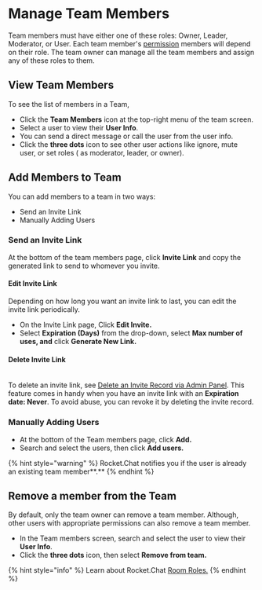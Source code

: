 # Manage Team Members

Team members must have either one of these roles: Owner, Leader, Moderator, or User. Each team member's [permission](../../../workspace-administration/permissions.md) members will depend on their role. The team owner can manage all the team members and assign any of these roles to them.

## View Team Members

To see the list of members in a Team,&#x20;

* Click the **Team Members** icon at the top-right menu of the team screen.&#x20;
* Select a user to view their **User Info**.
* You can send a direct message or call the user from the user info.&#x20;
* Click the **three dots** icon to see other user actions like ignore, mute user, or set roles ( as moderator, leader, or owner).

## Add Members to Team

You can add members to a team in two ways:&#x20;

* Send an Invite Link
* Manually Adding Users

### Send an Invite Link

At the bottom of the team members page, click **Invite Link** and copy the generated link to send to whomever you invite.

#### Edit Invite Link

Depending on how long you want an invite link to last, you can edit the invite link periodically. &#x20;

* On the Invite Link page, Click **Edit Invite.**
* Select **Expiration (Days)** from the drop-down, select **Max number of uses, and** click **Generate New Link.**

#### Delete Invite Link

\
To delete an invite link, see [Delete an Invite Record via Admin Panel](../../../workspace-administration/invites.md#delete-a-record). This feature comes in handy when you have an invite link with an **Expiration date: Never**. To avoid abuse, you can revoke it by deleting the invite record.

### Manually Adding Users

* At the bottom of the Team members page, click **Add.**&#x20;
* Search and select the users, then click **Add users.**&#x20;

{% hint style="warning" %}
Rocket.Chat notifies you if the user is already an existing team member**.**
{% endhint %}

## Remove a member from the Team

By default, only the team owner can remove a team member. Although, other users with appropriate permissions can also remove a team member.

* In the Team members screen, search and select the user to view their **User Info**.&#x20;
* Click the **three dots** icon, then select **Remove from team.**

{% hint style="info" %}
Learn about Rocket.Chat [Room Roles.](../room-roles.md)&#x20;
{% endhint %}
